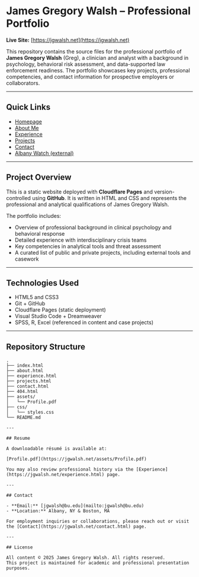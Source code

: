 # James Gregory Walsh – Professional Portfolio

**Live Site:** [https://jgwalsh.net](https://jgwalsh.net)

This repository contains the source files for the professional portfolio of **James Gregory Walsh** (Greg), a clinician and analyst with a background in psychology, behavioral risk assessment, and data-supported law enforcement readiness. The portfolio showcases key projects, professional competencies, and contact information for prospective employers or collaborators.

---

## Quick Links

- [Homepage](https://jgwalsh.net)
- [About Me](https://jgwalsh.net/about.html)
- [Experience](https://jgwalsh.net/experience.html)
- [Projects](https://jgwalsh.net/projects.html)
- [Contact](https://jgwalsh.net/contact.html)
- [Albany Watch (external)](https://crime.albany.watch)

---

## Project Overview

This is a static website deployed with **Cloudflare Pages** and version-controlled using **GitHub**. It is written in HTML and CSS and represents the professional and analytical qualifications of James Gregory Walsh.

The portfolio includes:

- Overview of professional background in clinical psychology and behavioral response
- Detailed experience with interdisciplinary crisis teams
- Key competencies in analytical tools and threat assessment
- A curated list of public and private projects, including external tools and casework

---

## Technologies Used

- HTML5 and CSS3
- Git + GitHub
- Cloudflare Pages (static deployment)
- Visual Studio Code + Dreamweaver
- SPSS, R, Excel (referenced in content and case projects)

---

## Repository Structure

```plaintext
.
├── index.html
├── about.html
├── experience.html
├── projects.html
├── contact.html
├── 404.html
├── assets/
│   └── Profile.pdf
├── css/
│   └── styles.css
└── README.md

---

## Resume

A downloadable résumé is available at:

[Profile.pdf](https://jgwalsh.net/assets/Profile.pdf)

You may also review professional history via the [Experience](https://jgwalsh.net/experience.html) page.

---

## Contact

- **Email:** [jgwalsh@bu.edu](mailto:jgwalsh@bu.edu)  
- **Location:** Albany, NY & Boston, MA

For employment inquiries or collaborations, please reach out or visit the [Contact](https://jgwalsh.net/contact.html) page.

---

## License

All content © 2025 James Gregory Walsh. All rights reserved.  
This project is maintained for academic and professional presentation purposes.
